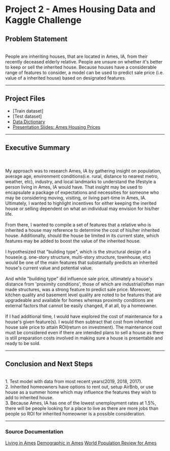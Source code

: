# Project 2 - Ames Housing Data and Kaggle Challenge



## Problem Statement
<br>
People are inheriting houses, that are located in Ames, IA, from their recently deceased elderly relative. People are unsure on whether it's better to keep or sell the inherited house. Because houses have a considerable range of features to consider, a model can be used to predict sale price (i.e. value of a inherited house) based on designated features. 


------------------

## Project Files
- [Train dataset]
- [Test dataset]
- [Data Dictionary](http://jse.amstat.org/v19n3/decock/DataDocumentation.txt)
- [Presentation Slides: Ames Housing Prices](https://docs.google.com/presentation/d/18J0wPONFWGun2Jgy0aiUHaq5WoKUBPG4EdNL12M-oF4/edit?usp=sharing)

------------------

## Executive Summary
<br>
<br>
My approach was to research Ames, IA by gathering insight on population, average age, environment conditions(i.e. rural, distance to nearest metro, weather, etc), industry, and local landmarks to understand the lifestyle a person living in Ames, IA would have. That insight may be used to encapsulate a package of expectations and necessities for someone who may be considering moving, visiting, or living part-time in Ames, IA. Ultimately, I wanted to highlight incentives for either keeping the inerited house or selling dependent on what an individual may envision for his/her life. 
<br>
<br>
From there, I wanted to compile a set of features that a relative who is inherited a house may reference to determine the cost of his/her inherited house. Additionally, should the house be limited in its current state, which features may be added to boost the value of the inherited house.
<br>
<br>
I hypothesized that "building type", which is the structural design of a house(e.g. one-story structure, multi-story structure, townhouse, etc) would be one of the main features that substantially predicts an inherited house's current value and potential value. 
<br>
<br>
And while "building type" did influence sale price, ultimately a house's distance from 'proximity conditions', those of which are industrial/often man made structures, was a strong feature to predict sale price. Moreover, kitchen quality and basement level quality are noted to be features that are upgradeable and available for homes whereas proximity conditions are external factors that cannot be easily changed, if at all, by a homeowner.
<br>
<br>
If I had additional time, I would have explored the cost of maintenance for a house's given feature(s). I would then subtract that cost from inherited house sale price to attain ROI(return on investment). The maintenance cost must be considered even if there are intended plans to sell a house as there is still preparation costs involved in making sure a house is presentable and ready to be sold. 



---------------

## Conclusion and Next Steps
<br>
1. Test model with data from most recent years(2019, 2018, 2017). 
<br>
2. Inherited homeowners have options to rent out, setup AirBnb, or use house as a summer home which may influence the features they wish to add to inherited house.
<br>
3. Because Ames, IA has one of the lowest unemployment rates at 1.5%, there will be people looking for a place to live as there are more jobs than people so ROI for inherited homeowner is a possible consideration. 

------------------

### Source Documentation
[Living in Ames](https://livability.com/ia/ames/business)
[Demographic in Ames](https://www.areavibes.com/ames-ia/demographics/)
[World Population Review for Ames](http://worldpopulationreview.com/us-cities/ames-population/)


